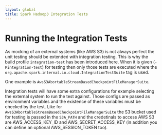 ```yaml
---
layout: global
title: Spark Hadoop3 Integration Tests
---
```


# Running the Integration Tests

As mocking of an external systems (like AWS S3) is not always perfect the unit testing should be
extended with integration testing. This is why the build profile `integration-test` has been
introduced here. When it is given (`-Pintegration-test`) for testing then only those tests are
executed where the `org.apache.spark.internal.io.cloud.IntegrationTestSuite` tag is used.

One example is `AwsS3AbortableStreamBasedCheckpointFileManagerSuite`.

Integration tests will have some extra configurations for example selecting the external system to
run the test against. Those configs are passed as environment variables and the existence of these
variables must be checked by the test.
Like for `AwsS3AbortableStreamBasedCheckpointFileManagerSuite` the S3 bucket used for testing
is passed in the `S3A_PATH` and the credetinals to access AWS S3 are AWS_ACCESS_KEY_ID and
AWS_SECRET_ACCESS_KEY (in addition you can define an optional AWS_SESSION_TOKEN too).
